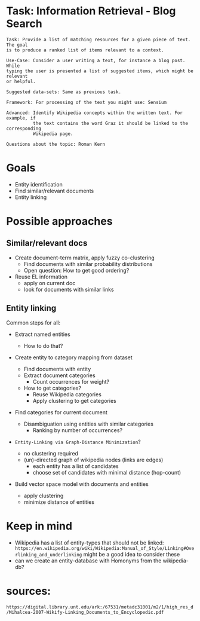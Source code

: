 # Task: Information Retrieval - Blog Search

```
Task: Provide a list of matching resources for a given piece of text. The goal
is to produce a ranked list of items relevant to a context.

Use-Case: Consider a user writing a text, for instance a blog post. While
typing the user is presented a list of suggested items, which might be relevant
or helpful.

Suggested data-sets: Same as previous task.

Framework: For processing of the text you might use: Sensium

Advanced: Identify Wikipedia concepts within the written text. For example, if
          the text contains the word Graz it should be linked to the corresponding
          Wikipedia page.

Questions about the topic: Roman Kern
```

# Goals
- Entity identification
- Find similar/relevant documents
- Entity linking

# Possible approaches

## Similar/relevant docs

- Create document-term matrix, apply fuzzy co-clustering
  - Find documents with similar probability distributions
  - Open question: How to get good ordering?
- Reuse EL information
  - apply on current doc
  - look for documents with similar links

## Entity linking

Common steps for all:

- Extract named entities
  - How to do that?

- Create entity to category mapping from dataset
  - Find documents with entity
  - Extract document categories
    - Count occurrences for weight?
  - How to get categories?
    - Reuse Wikipedia categories
    - Apply clustering to get categories
- Find categories for current document 
  - Disambiguation using entities with similar categories
    - Ranking by number of occurrences?
- `Entity-Linking via Graph-Distance Minimization`?
	- no clustering required
	- (un)-directed graph of wikipedia nodes (links are edges)
		- each entity has a list of candidates
		- choose set of candidates with minimal distance (hop-count)

- Build vector space model with documents and entities
  - apply clustering
  - minimize distance of entities

# Keep in mind
- Wikipedia has a list of entity-types that should not be linked:
`	https://en.wikipedia.org/wiki/Wikipedia:Manual_of_Style/Linking#Overlinking_and_underlinking`
	might be a good idea to consider these
- can we create an entity-database with Homonyms from the wikipedia-db?


# sources:
`https://digital.library.unt.edu/ark:/67531/metadc31001/m2/1/high_res_d/Mihalcea-2007-Wikify-Linking_Documents_to_Encyclopedic.pdf`

